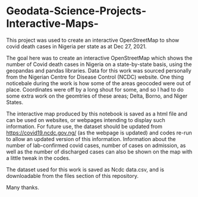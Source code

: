 # Geodata-Science-Projects-Interactive-Maps-
This project was used to create an interactive OpenStreetMap to show covid death cases in Nigeria per state as at Dec 27, 2021.


The goal here was to create an interactive OpenStreetMap  which shows the number of Covid death cases in Nigeria on a state-by-state basis, using the geopandas and pandas libraries. Data for this work was sourced personally from the Nigerian Centre for Disease Control (NCDC) website. One thing noticebale during the work is how some of the areas geocoded were out of place. Coordinates were off by a long shout for some, and so I had to do some extra work on the geomtries of these areas; Delta, Borno, and Niger States.

The interactive map produced by this notebook is saved as a html file and can be used on websites, or webpages intending to display such information. For future use, the dataset should be updated from https://covid19.ncdc.gov.ng/ (as the webpage is updated) and codes re-run to allow an updated version of this information. Information about the number of lab-confirmed covid cases, number of cases on admission, as well as the number of discharged cases can also be shown on the map with a little tweak in the codes. 

The dataset used for this work is saved as Ncdc data.csv, and is downloadable from the files section of this repository. 
 
 Many thanks.
